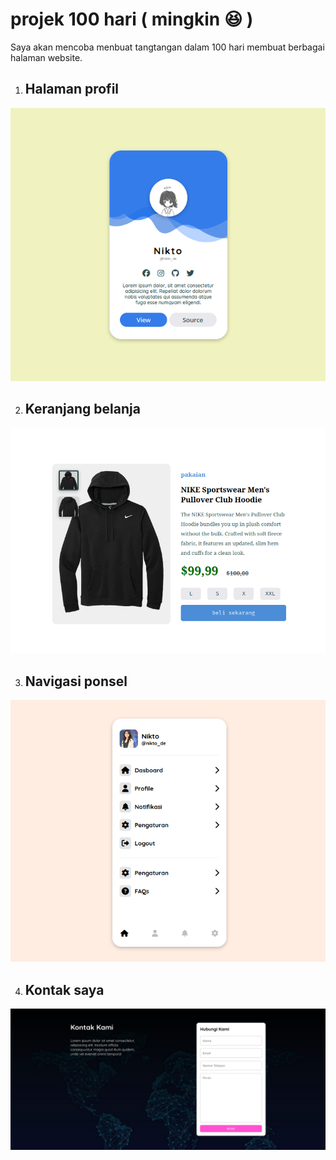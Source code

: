 # projek 100 hari ( mingkin 😆 )

Saya akan mencoba menbuat tangtangan dalam 100 hari membuat berbagai halaman website.


1. ## Halaman profil
![Demo](doc/ss.png)

2. ## Keranjang belanja
 ![Demo](doc/ss2.png)

3. ## Navigasi ponsel
![Demo](doc/ss3.png)

4. ## Kontak saya
![Demo](doc/ss4.png)